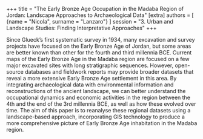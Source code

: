 +++
title = "The Early Bronze Age Occupation in the Madaba Region of Jordan: Landscape Approaches to Archaeological Data"
[extra]
authors = [
    {name = "Nicola", surname = "Lanzaro"}
]
session = "3. Urban and Landscape Studies: Finding Interpretative Approaches"
+++

Since Glueck’s first systematic survey in 1934, many excavation and survey projects have focused on the Early Bronze Age of Jordan, but some areas are better known than other for the fourth and third millennia BCE.
Current maps of the Early Bronze Age in the Madaba region are focused on a few major excavated sites with long stratigraphic sequences. However, open-source databases and fieldwork reports may provide broader datasets that reveal a more extensive Early Bronze Age settlement in this area. By integrating archaeological data with environmental information and reconstructions of the ancient landscape, we can better understand the occupational dynamics and economic activities in the region between the 4th and the end of the 3rd millennia BCE, as well as how these evolved over time.
The aim of this paper is to reanalyse these regional datasets using a landscape-based approach, incorporating GIS technology to produce a more comprehensive picture of Early Bronze Age inhabitation in the Madaba region.


